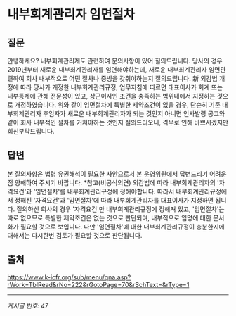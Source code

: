 # 내부회계관리자 임면절차

## 질문
안녕하세요? 내부회계관리제도 관련하여 문의사항이 있어 질의드립니다.
당사의 경우 2019년부터 새로운 내부회계관리자를 임면해야하는데,
새로운 내부회계관리자 임면관련하여 회사 내부적으로 어떤 절차나 증빙을 갖춰야하는지 질의드립니다.
新 외감법 개정에 따라 당사가 개정한 내부회계관리규정, 업무지침에 따르면 대표이사가
회계 또는 내부통제에 관해 전문성이 있고, 상근이사인 조건을 충족하는 범위내에서 지정하는 것으로 개정하였습니다.
위와 같이 임면절차에 특별한 제약조건이 없을 경우,
단순히 기존 내부회계관리자 후임자가 새로운 내부회계관리자가 되는 것인지
아니면 인사발령 공고와 같이 회사 내부적인 절차를 거쳐야하는 것인지 질의드리오니,
격무로 인해 바쁘시겠지만 회신부탁드립니다.

## 답변
본 질의사항은 법령 유권해석이 필요한 사안으로서 본 운영위원에서 답변드리기 어려운 점 양해하여 주시기 바랍니다.
*참고(비공식의견)
외감법에 따라 내부회계관리자의 '자격요건'과 '임면절차'를 내부회계관리규정에 정해야합니다. 따라서 내부회계관리규정에서 정해진 '자격요건'과 '임면절차'에 따라 내부회계관리자를 대표이사가 지정하면 됩니다.
질의하신 회사의 경우 '자격요건'만 내부회계관리규정에 정해져 있고, '임면절차'는 따로 없으므로 특별한 제약조건은 없는 것으로 판단되며, 내부적으로 임명에 대한 문서화가 필요할 것으로 보입니다.
다만 '임면절차'에 대한 내부회계관리규정이 충분한지에 대해서는 다시한번 검토가 필요할 것으로 판단됩니다.

## 출처
https://www.k-icfr.org/sub/menu/qna.asp?rWork=TblRead&rNo=222&rGotoPage=70&rSchText=&rType=1

---
*게시글 번호: 47*
